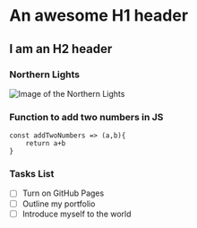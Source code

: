 # An awesome H1 header

## I am an H2 header

### Northern Lights
![Image of the Northern Lights](https://images.unsplash.com/photo-1483347756197-71ef80e95f73?q=80&w=1740&auto=format&fit=crop&ixlib=rb-4.0.3&ixid=M3wxMjA3fDB8MHxwaG90by1wYWdlfHx8fGVufDB8fHx8fA%3D%3D)

### Function to add two numbers in JS
```
const addTwoNumbers => (a,b){
    return a+b
}
```
### Tasks List
- [ ] Turn on GitHub Pages
- [ ] Outline my portfolio
- [ ] Introduce myself to the world

